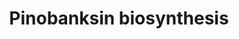 ---
authors:
- Anwesha
- Eweitz
- Finterly
description: Developed by Gramene.org  Source:[http://plantreactome.gramene.org/ Plant
  Reactome].
last-edited: 2021-05-31
organisms:
- Oryza sativa
redirect_from:
- /index.php/Pathway:WP3080
- /instance/WP3080
schema-jsonld:
- '@context': https://schema.org/
  '@id': https://wikipathways.github.io/pathways/WP3080.html
  '@type': Dataset
  creator:
    '@type': Organization
    name: WikiPathways
  description: Developed by Gramene.org  Source:[http://plantreactome.gramene.org/
    Plant Reactome].
  keywords:
  - ''
  - chalcone isomerase 3
  - SUCCA
  - (E)-cinnamoyl-CoA
  - 2OG
  - AdoMet
  - Malonyl-CoA
  - (LOC_OS07G11440.1)
  - (2S)-pinocembrin
  - (2R,3R)-pinobanksin
  - chalcone synthase
  - CoA-SH
  - AdoHcy
  - O2
  - CO2
  license: CC0
  name: Pinobanksin biosynthesis
seo: CreativeWork
title: Pinobanksin biosynthesis
wpid: WP3080
---